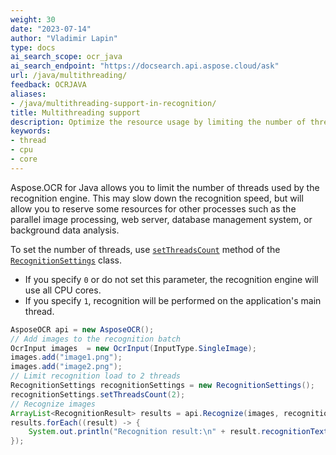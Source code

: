 ```yaml
---
weight: 30
date: "2023-07-14"
author: "Vladimir Lapin"
type: docs
ai_search_scope: ocr_java
ai_search_endpoint: "https://docsearch.api.aspose.cloud/ask"
url: /java/multithreading/
feedback: OCRJAVA
aliases:
- /java/multithreading-support-in-recognition/
title: Multithreading support
description: Optimize the resource usage by limiting the number of threads used by Aspose.OCR for Java recognition engine.
keywords:
- thread
- cpu
- core
---
```


Aspose.OCR for Java allows you to limit the number of threads used by the recognition engine. This may slow down the recognition speed, but will allow you to reserve some resources for other processes such as the parallel image processing, web server, database management system, or background data analysis.

To set the number of threads, use [`setThreadsCount`](https://reference.aspose.com/ocr/java/com.aspose.ocr/RecognitionSettings#setThreadsCount-int-) method of the [`RecognitionSettings`](https://reference.aspose.com/ocr/java/com.aspose.ocr/RecognitionSettings) class.

- If you specify `0` or do not set this parameter, the recognition engine will use all CPU cores.
- If you specify `1`, recognition will be performed on the application's main thread.

```java
AsposeOCR api = new AsposeOCR();
// Add images to the recognition batch
OcrInput images  = new OcrInput(InputType.SingleImage);
images.add("image1.png");
images.add("image2.png");
// Limit recognition load to 2 threads
RecognitionSettings recognitionSettings = new RecognitionSettings();
recognitionSettings.setThreadsCount(2);
// Recognize images
ArrayList<RecognitionResult> results = api.Recognize(images, recognitionSettings);
results.forEach((result) -> {
	System.out.println("Recognition result:\n" + result.recognitionText + "\n\n");
});
```
